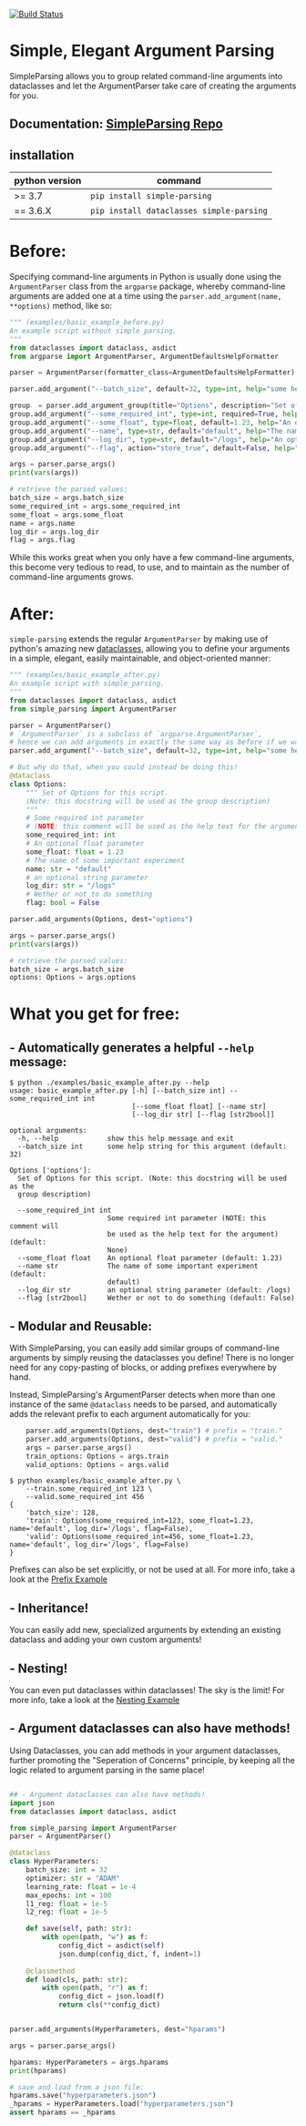 [![Build Status](https://travis-ci.org/lebrice/SimpleParsing.svg?branch=master)](https://travis-ci.org/lebrice/SimpleParsing)

# Simple, Elegant Argument Parsing

SimpleParsing allows you to group related command-line arguments into dataclasses and let the ArgumentParser take care of creating the arguments for you. 

## Documentation: [SimpleParsing Repo](https://github.com/lebrice/SimpleParsing/tree/master/docs)

## installation
| python version |                command                  |
|----------------|-----------------------------------------|
|>= 3.7          | `pip install simple-parsing`            |
|== 3.6.X        | `pip install dataclasses simple-parsing`|


# Before:
Specifying command-line arguments in Python is usually done using the `ArgumentParser` class from the  `argparse` package, whereby command-line arguments are added one at a time using the `parser.add_argument(name, **options)` method, like so:

```python
""" (examples/basic_example_before.py)
An example script without simple_parsing.
"""
from dataclasses import dataclass, asdict
from argparse import ArgumentParser, ArgumentDefaultsHelpFormatter

parser = ArgumentParser(formatter_class=ArgumentDefaultsHelpFormatter)

parser.add_argument("--batch_size", default=32, type=int, help="some help string for this argument")

group  = parser.add_argument_group(title="Options", description="Set of Options for this script")
group.add_argument("--some_required_int", type=int, required=True, help="Some required int parameter")
group.add_argument("--some_float", type=float, default=1.23, help="An optional float parameter")
group.add_argument("--name", type=str, default="default", help="The name of some important experiment")
group.add_argument("--log_dir", type=str, default="/logs", help="An optional string parameter")
group.add_argument("--flag", action="store_true", default=False, help="Wether or not to do something")

args = parser.parse_args()
print(vars(args))

# retrieve the parsed values:
batch_size = args.batch_size
some_required_int = args.some_required_int
some_float = args.some_float
name = args.name
log_dir = args.log_dir
flag = args.flag
```

While this works great when you only have a few command-line arguments, this become very tedious to read, to use, and to maintain as the number of command-line arguments grows.

# After:

`simple-parsing` extends the regular `ArgumentParser` by making use of python's amazing new [dataclasses](https://docs.python.org/3/library/dataclasses.html), allowing you to define your arguments in a simple, elegant, easily maintainable, and object-oriented manner:

```python
""" (examples/basic_example_after.py)
An example script with simple_parsing.
"""
from dataclasses import dataclass, asdict
from simple_parsing import ArgumentParser

parser = ArgumentParser()
# `ArgumentParser` is a subclass of `argparse.ArgumentParser`,
# hence we can add arguments in exactly the same way as before if we want to:
parser.add_argument("--batch_size", default=32, type=int, help="some help string for this argument")

# But why do that, when you could instead be doing this!
@dataclass
class Options:
    """ Set of Options for this script.
    (Note: this docstring will be used as the group description)
    """
    # Some required int parameter
    # (NOTE: this comment will be used as the help text for the argument)
    some_required_int: int
    # An optional float parameter
    some_float: float = 1.23
    # The name of some important experiment
    name: str = "default"
    # an optional string parameter   
    log_dir: str = "/logs"
    # Wether or not to do something
    flag: bool = False

parser.add_arguments(Options, dest="options")

args = parser.parse_args()
print(vars(args))

# retrieve the parsed values:
batch_size = args.batch_size
options: Options = args.options
```

# What you get for free:

## - Automatically generates a helpful `--help` message:
```console
$ python ./examples/basic_example_after.py --help
usage: basic_example_after.py [-h] [--batch_size int] --some_required_int int
                              [--some_float float] [--name str]
                              [--log_dir str] [--flag [str2bool]]

optional arguments:
  -h, --help            show this help message and exit
  --batch_size int      some help string for this argument (default: 32)

Options ['options']:
  Set of Options for this script. (Note: this docstring will be used as the
  group description)

  --some_required_int int
                        Some required int parameter (NOTE: this comment will
                        be used as the help text for the argument) (default:
                        None)
  --some_float float    An optional float parameter (default: 1.23)
  --name str            The name of some important experiment (default:
                        default)
  --log_dir str         an optional string parameter (default: /logs)
  --flag [str2bool]     Wether or not to do something (default: False)
```

## - Modular and Reusable:
With SimpleParsing, you can easily add similar groups of command-line arguments by simply reusing the dataclasses you define! There is no longer need for any copy-pasting of blocks, or adding prefixes everywhere by hand.

Instead, SimpleParsing's ArgumentParser detects when more than one instance of the same `@dataclass` needs to be parsed, and automatically adds the relevant prefix to each argument automatically for you:
```python
    parser.add_arguments(Options, dest="train") # prefix = "train."
    parser.add_arguments(Options, dest="valid") # prefix = "valid."
    args = parser.parse_args()
    train_options: Options = args.train
    valid_options: Options = args.valid
```
```console
$ python examples/basic_example_after.py \
    --train.some_required_int 123 \
    --valid.some_required_int 456
{
    'batch_size': 128,
    'train': Options(some_required_int=123, some_float=1.23, name='default', log_dir='/logs', flag=False),
    'valid': Options(some_required_int=456, some_float=1.23, name='default', log_dir='/logs', flag=False)
}
```

Prefixes can also be set explicitly, or not be used at all. For more info, take a look at the [Prefix Example](examples/prefix_example.py)

## - Inheritance!
You can easily add new, specialized arguments by extending an existing dataclass and adding your own custom arguments!

## - __Nesting__!
You can even put dataclasses within dataclasses! The sky is the limit!
For more info, take a look at the [Nesting Example](examples/nesting_example.py)

## - Argument dataclasses can also have methods!
Using Dataclasses, you can add methods in your argument dataclasses, further promoting the "Seperation of Concerns" principle, by keeping all the logic related to argument parsing in the same place!

```python

## - Argument dataclasses can also have methods!
import json
from dataclasses import dataclass, asdict

from simple_parsing import ArgumentParser
parser = ArgumentParser()

@dataclass
class HyperParameters:
    batch_size: int = 32
    optimizer: str = "ADAM"
    learning_rate: float = 1e-4
    max_epochs: int = 100
    l1_reg: float = 1e-5
    l2_reg: float = 1e-5

    def save(self, path: str):
        with open(path, "w") as f:
            config_dict = asdict(self)
            json.dump(config_dict, f, indent=1)
    
    @classmethod
    def load(cls, path: str):
        with open(path, "r") as f:
            config_dict = json.load(f)
            return cls(**config_dict)


parser.add_arguments(HyperParameters, dest="hparams")

args = parser.parse_args()

hparams: HyperParameters = args.hparams
print(hparams)

# save and load from a json file: 
hparams.save("hyperparameters.json")
_hparams = HyperParameters.load("hyperparameters.json")
assert hparams == _hparams
```
